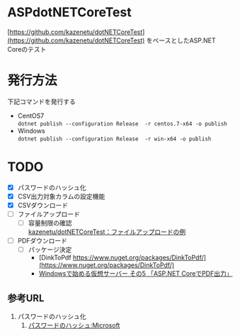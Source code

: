 # ASPdotNETCoreTest
[https://github.com/kazenetu/dotNETCoreTest](https://github.com/kazenetu/dotNETCoreTest) をベースとしたASP.NET Coreのテスト

# 発行方法
下記コマンドを発行する  
* CentOS7  
`dotnet publish --configuration Release  -r centos.7-x64 -o publish`
* Windows  
`dotnet publish --configuration Release  -r win-x64 -o publish`

# TODO
- [X] パスワードのハッシュ化
- [X] CSV出力対象カラムの設定機能
- [X] CSVダウンロード
- [ ] ファイルアップロード  
  - [ ] 容量制限の確認  
    [kazenetu/dotNETCoreTest：ファイルアップロードの例](https://github.com/kazenetu/dotNETCoreTest/blob/master/WebApp/WebApiSample/Controllers/UsersController.cs#L198-L256)
- [ ] PDFダウンロード  
  - [ ] パッケージ決定  
    - [DinkToPdf https://www.nuget.org/packages/DinkToPdf/](https://www.nuget.org/packages/DinkToPdf/)
    - [Windowsで始める仮想サーバー その5 「ASP.NET CoreでPDF出力」](https://github.com/kazenetu/blog-reports/tree/master/reports/20-dotnetTestCentOS5)
 
 ## 参考URL
 1.  パスワードのハッシュ化
     1. [パスワードのハッシュ:Microsoft](https://docs.microsoft.com/ja-jp/aspnet/core/security/data-protection/consumer-apis/password-hashing)
